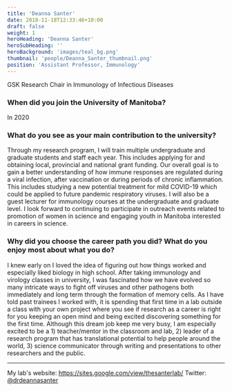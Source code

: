 ```yaml
---
title: 'Deanna Santer'
date: 2018-11-18T12:33:46+10:00
draft: false
weight: 1
heroHeading: 'Deanna Santer'
heroSubHeading: ''
heroBackground: 'images/teal_bg.png'
thumbnail: 'people/Deanna_Santer_thumbnail.png'
position: 'Assistant Professor, Immunology'
---
```


GSK Research Chair in Immunology of Infectious Diseases

### When did you join the University of Manitoba?

In 2020

### What do you see as your main contribution to the university?

Through my research program, I will train multiple undergraduate and graduate students and staff each year. This includes applying for and obtaining local, provincial and national grant funding. Our overall goal is to gain a better understanding of how immune responses are regulated during a viral infection, after vaccination or during periods of chronic inflammation. This includes studying a new potential treatment for mild COVID-19 which could be applied to future pandemic respiratory viruses. I will also be a guest lecturer for immunology courses at the undergraduate and graduate level. I look forward to continuing to participate in outreach events related to promotion of women in science and engaging youth in Manitoba interested in careers in science.

### Why did you choose the career path you did? What do you enjoy most about what you do?

I knew early on I loved the idea of figuring out how things worked and especially liked biology in high school. After taking immunology and virology classes in university, I was fascinated how we have evolved so many intricate ways to fight off viruses and other pathogens both immediately and long term through the formation of memory cells. As I have told past trainees I worked with, it is spending that first time in a lab outside a class with your own project where you see if research as a career is right for you keeping an open mind and being excited discovering something for the first time. Although this dream job keep me very busy, I am especially excited to be a 1) teacher/mentor in the classroom and lab, 2) leader of a research program that has translational potential to help people around the world, 3) science communicator through writing and presentations to other researchers and the public.

---

My lab's website: https://sites.google.com/view/thesanterlab/
Twitter: [@drdeannasanter](https://twitter.com/drdeannasanter)